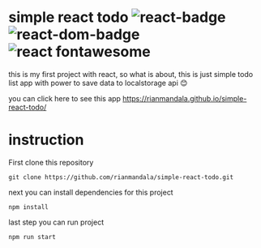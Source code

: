 # simple react todo <img src="https://img.shields.io/badge/react-16.13.1-blue" alt="react-badge" /> <img src="https://img.shields.io/badge/react--dom-16.13.1-orange" alt="react-dom-badge" /> <img src="https://img.shields.io/badge/react--fontawesome-0.1.11-success" alt="react fontawesome" />

this is my first project with react, so what is about, this is just simple todo list app with power to save data to localstorage api 😊

you can click here to see this app https://rianmandala.github.io/simple-react-todo/

# instruction
First clone this repository
```
git clone https://github.com/rianmandala/simple-react-todo.git
```
next you can install dependencies for this project
```
npm install
```
last step you can run project
```
npm run start
```
